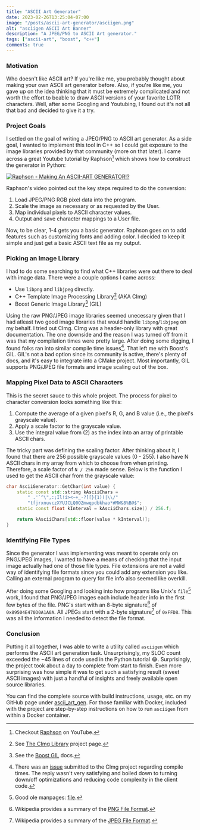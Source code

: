 ```yaml
---
title: "ASCII Art Generator"
date: 2023-02-26T13:25:04-07:00
image: "/posts/ascii-art-generator/asciigen.png"
alt: "asciigen ASCII Art Banner"
description: "A JPEG/PNG to ASCII Art generator."
tags: ["ascii-art", "boost", "c++"]
comments: true
---
```


### Motivation

Who doesn't like ASCII art? If you're like me, you probably thought about making
your own ASCII art generator before. Also, if you're like me, you gave up on the
idea thinking that it must be extremely complicated and not worth the effort to
beable to draw ASCII versions of your favorite LOTR characters. Well, after some
Googling and Youtubing, I found out it's not all that bad and decided to give it
a try.

### Project Goals

I settled on the goal of writing a JPEG/PNG to ASCII art generator. As a side
goal, I wanted to implement this tool in C++ so I could get exposure to the
image libraries provided by that community (more on that later). I came across a
great Youtube tutorial by Raphson[^1] which shows how to construct the generator
in Python:

[![Raphson - Making An ASCII-ART GENERATOR!?][9]][10]

Raphson's video pointed out the key steps required to do the conversion:

1. Load JPEG/PNG RGB pixel data into the program.
2. Scale the image as necessary or as requested by the User.
3. Map individual pixels to ASCII character values.
4. Output and save character mappings to a User file.

Now, to be clear, 1-4 gets you a basic generator. Raphson goes on to add
features such as customizing fonts and adding color. I decided to keep it simple
and just get a basic ASCII text file as my output.

### Picking an Image Library

I had to do some searching to find what C++ libraries were out there to deal
with image data. There were a couple options I came across:

* Use `libpng` and `libjpeg` directly.
* C++ Template Image Processing Library[^2] (AKA CImg)
* Boost Generic Image Library[^3] (GIL)

Using the raw PNG/JPEG image libraries seemed unecessary given that I had
atleast two good image libraries that would handle `libpng`/`libjpeg` on my
behalf. I tried out CImg. CImg was a header-only library with great
documentation. The one downside and the reason I was turned off from it was that
my compilation times were pretty large. After doing some digging, I found folks
ran into similar compile time issues[^4]. That left me with Boost's GIL.  GIL's
not a bad option since its community is active, there's plenty of docs, and it's
easy to integrate into a CMake project. Most importantly, GIL supports PNG/JPEG
file formats and image scaling out of the box.

### Mapping Pixel Data to ASCII Characters

This is the secret sauce to this whole project. The process for pixel to
character conversion looks something like this:

1. Compute the average of a given pixel's R, G, and B value (i.e., the pixel's
   grayscale value).
2. Apply a scale factor to the grayscale value.
3. Use the integral value from (2) as the index into an array of printable ASCII
   chars.

The tricky part was defining the scaling factor. After thinking about it, I
found that there are 256 possible grayscale values (0 - 255). I also have N
ASCII chars in my array from which to choose from when printing. Therefore, a
scale factor of `N / 256` made sense. Below is the function I used to get the
ASCII char from the grayscale value:

```cpp
char AsciiGenerator::GetChar(int value) {
    static const std::string kAsciiChars =
        " .'`^\",:;Il!i><~+_-?][}{1)(|\\/"
        "tfjrxnuvczXYUJCLQ0OZmwqpdbkhao*#MW&8%B@$";
    static const float kInterval = kAsciiChars.size() / 256.f;

    return kAsciiChars[std::floor(value * kInterval)];
}
```

### Identifying File Types

Since the generator I was implementing was meant to operate only on PNG/JPEG
images, I wanted to have a means of checking that the input image actually had
one of those file types. File extensions are not a valid way of identifying file
formats since you could add any extension you like. Calling an external program
to query for file info also seemed like overkill.

After doing some Googling and looking into how programs like Unix's `file`[^5]
work, I found that PNG/JPEG images each include header info in the first few
bytes of the file. PNG's start with an 8-byte signature[^6] of
`0x89504E470D0A1A0A`. All JPEGs start with a 2-byte signature[^7] of `0xFFD8`.
This was all the information I needed to detect the file format.

### Conclusion

Putting it all together, I was able to write a utility called `asciigen` which
performs the ASCII art generation task. Unsurprisingly, my SLOC count exceeded
the ~45 lines of code used in the Python tutorial 😂. Surprisingly, the project
took about a day to complete from start to finish. Even more surprising was how
simple it was to get such a satisfying result (sweet ASCII images) with just a
handful of insights and freely available open source libraries.

You can find the complete source with build instructions, usage, etc. on my
GitHub page under [ascii_art_gen][8]. For those familiar with Docker, included
with the project are step-by-step instructions on how to run `asciigen` from
within a Docker container.

[1]: https://www.youtube.com/@Raphson
[2]: https://cimg.eu/
[3]: https://www.boost.org/doc/libs/1_76_0/libs/gil/doc/html/index.html
[4]: https://github.com/GreycLab/CImg/issues/169
[5]: https://linux.die.net/man/1/file
[6]: https://en.wikipedia.org/wiki/PNG#File_format
[7]: https://en.wikipedia.org/wiki/JPEG#Syntax_and_structure
[8]: https://github.com/ivan-guerra/ascii_art_gen
[9]: https://img.youtube.com/vi/2fZBLPk-T2Y/0.jpg
[10]: https://www.youtube.com/watch?v=2fZBLPk-T2Y

[^1]: Checkout [Raphson][1] on YouTube.
[^2]: See [The CImg Library][2] project page.
[^3]: See the [Boost GIL][3] docs.
[^4]: There was an [issue][4] submitted to the CImg project regarding compile
    times. The reply wasn't very satisfying and boiled down to turning down/off
    optimizations and reducing code complexity in the client code.
[^5]: Good ole manpages: [file][5].
[^6]: Wikipedia provides a summary of the [PNG File Format][6].
[^7]: Wikipedia provides a summary of the [JPEG File Format][7].
